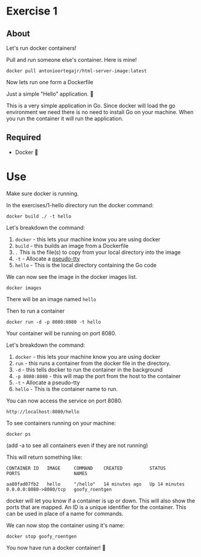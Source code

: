 # Exercise 1

## About

Let's run docker containers!

Pull and run someone else's container. Here is mine!

`docker pull antonioortegajr/html-server-image:latest`

Now lets run one form a Dockerfile

Just a simple "Hello" application. 🔰

This is a very simple application in Go. Since docker will load the go environment we need there is no need to install Go on your machine. When you run the container it will run the application.



## Required

- Docker 🐳

# Use

Make sure docker is running.

In the exercises/1-hello directory run the docker command:

`docker build ./ -t hello`

Let's breakdown the command:

1. `docker` - this lets your machine know you are using docker
2. `build` - this builds an image from a Dockerfile
3. `.` This is the file(s) to copy from your local directory into the image
4. `-t` - Allocate a [pseudo-tty](https://stackoverflow.com/questions/30137135/confused-about-docker-t-option-to-allocate-a-pseudo-tty)
5. `hello` - This is the local directory containing the Go code


We can now see the image in the docker images list.

`docker images`

There will be an image named `hello`

Then to run a container

`docker run -d -p 8080:8080 -t hello`

Your container will be running on port 8080.

Let's breakdown the command:

1. `docker` - this lets your machine know you are using docker
2. `run` - this runs a container from the docker file in the directory.
3. `-d` - this tells docker to run the container in the background
4. `-p 8080:8080` - this will map the port from the host to the container
5. `-t` - Allocate a pseudo-tty
6. `hello` - This is the container name to run.

You can now access the service on port 8080.

`http://localhost:8080/hello`

To see containers running on your machine:

`docker ps`

(add -a to see all containers even if they are not running)

This will return something like: 

`CONTAINER ID   IMAGE     COMMAND    CREATED          STATUS          PORTS                    NAMES`

`aa80fad07fb2   hello     "/hello"   14 minutes ago   Up 14 minutes   0.0.0.0:8080->8080/tcp   goofy_roentgen`

docker will let you know if a container is up or down. This will also show the ports that are mapped. An ID is a unique identifier for the container. This can be used in place of a name for commands.

We can now stop the container using it's name:

`docker stop goofy_roentgen`

You now have run a docker container! 🚀
